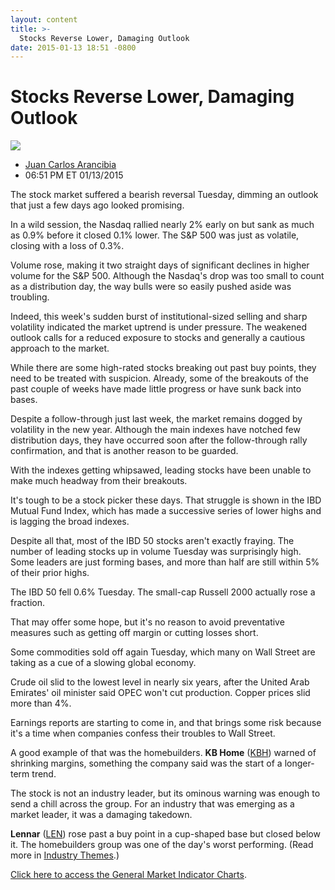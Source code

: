 ```yaml
---
layout: content
title: >-
  Stocks Reverse Lower, Damaging Outlook
date: 2015-01-13 18:51 -0800
---
```



Stocks Reverse Lower, Damaging Outlook
=======================================


![](https://www.investors.com/wp-content/uploads/ibd-migrated-images/MPv_150114_635567590822004786.png)

* [Juan Carlos Arancibia](https://www.investors.com/author/juan-carlos-arancibia/ "Posts by Juan Carlos Arancibia")
* 06:51 PM ET 01/13/2015




  

The stock market suffered a bearish reversal Tuesday, dimming an outlook that just a few days ago looked promising.

  

In a wild session, the Nasdaq rallied nearly 2% early on but sank as much as 0.9% before it closed 0.1% lower. The S&P 500 was just as volatile, closing with a loss of 0.3%.

  

Volume rose, making it two straight days of significant declines in higher volume for the S&P 500. Although the Nasdaq's drop was too small to count as a distribution day, the way bulls were so easily pushed aside was troubling.

  

Indeed, this week's sudden burst of institutional-sized selling and sharp volatility indicated the market uptrend is under pressure. The weakened outlook calls for a reduced exposure to stocks and generally a cautious approach to the market.

  

While there are some high-rated stocks breaking out past buy points, they need to be treated with suspicion. Already, some of the breakouts of the past couple of weeks have made little progress or have sunk back into bases.

  

Despite a follow-through just last week, the market remains dogged by volatility in the new year. Although the main indexes have notched few distribution days, they have occurred soon after the follow-through rally confirmation, and that is another reason to be guarded.

  

With the indexes getting whipsawed, leading stocks have been unable to make much headway from their breakouts.

  

It's tough to be a stock picker these days. That struggle is shown in the IBD Mutual Fund Index, which has made a successive series of lower highs and is lagging the broad indexes.

  

Despite all that, most of the IBD 50 stocks aren't exactly fraying. The number of leading stocks up in volume Tuesday was surprisingly high. Some leaders are just forming bases, and more than half are still within 5% of their prior highs.

  

The IBD 50 fell 0.6% Tuesday. The small-cap Russell 2000 actually rose a fraction.

  

That may offer some hope, but it's no reason to avoid preventative measures such as getting off margin or cutting losses short.

  

Some commodities sold off again Tuesday, which many on Wall Street are taking as a cue of a slowing global economy.

  

Crude oil slid to the lowest level in nearly six years, after the United Arab Emirates' oil minister said OPEC won't cut production. Copper prices slid more than 4%.

  

Earnings reports are starting to come in, and that brings some risk because it's a time when companies confess their troubles to Wall Street.

  

A good example of that was the homebuilders. **KB Home** ([KBH](https://research.investors.com/quote.aspx?symbol=KBH)) warned of shrinking margins, something the company said was the start of a longer-term trend.

  

The stock is not an industry leader, but its ominous warning was enough to send a chill across the group. For an industry that was emerging as a market leader, it was a damaging takedown.

  

**Lennar** ([LEN](https://research.investors.com/quote.aspx?symbol=LEN)) rose past a buy point in a cup-shaped base but closed below it. The homebuilders group was one of the day's worst performing. (Read more in [Industry Themes](http://news.investors.com/investing-ibd-industry-themes/011315-734485-how-are-homebuilder-stocks.htm).)

  

[Click here to access the General Market Indicator Charts](https://www.investors.com/pdf/GMI_011415.pdf).




